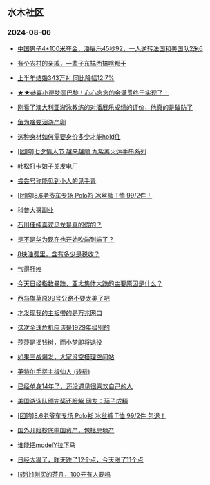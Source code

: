 ## 水木社区 
### 2024-08-06

+ [中国男子4*100米夺金，潘展乐45秒92，一人逆转法国和美国队2米6](https://www.newsmth.net/nForum/article/Olympic/1578380)

+ [有个农村的亲戚，一辈子东搞西搞啥都干](https://www.newsmth.net/nForum/article/FamilyLife/1766802080)

+ [上半年结婚343万对 同比降幅12·7%](https://www.newsmth.net/nForum/article/OurEstate/3051279)

+ [★★恭喜小德梦圆巴黎！心心念念的金满贯终于实现了！](https://www.newsmth.net/nForum/article/Tennis/1177350)

+ [刚看了澳大利亚游泳教练的对潘展乐成绩的评价，他真的是破防了](https://www.newsmth.net/nForum/article/MMJoke/1634822428)

+ [鱼为啥要洄游产卵](https://www.newsmth.net/nForum/article/Geography/591797)

+ [这种身材如何需要身价多少才能hold住](https://www.newsmth.net/nForum/article/Love/6305249)

+ [[团购]七夕情人节 越来越顺 九紫离火运手串系列](https://www.newsmth.net/nForum/article/ADAgent_TG/1324164)

+ [韩松打卡娘子关发电厂](https://www.newsmth.net/nForum/article/NetNovel/489622)

+ [尝尝号称能见到小人的见手青](https://www.newsmth.net/nForum/article/Food/1717792)

+ [[团购]8.6老爷车专场 Polo衫 冰丝裤 T恤 99/2件！](https://www.newsmth.net/nForum/article/ADAgent_TG/1324221)

+ [科普大哥副业](https://www.newsmth.net/nForum/article/WorkingLife/123812)

+ [石川佳纯喜欢马龙是真的假的？](https://www.newsmth.net/nForum/article/Olympic/1584926)

+ [是不是华为现在也开始吹端到端了？](https://www.newsmth.net/nForum/article/GreenAuto/1642843)

+ [8块油费里，含有多少是税收？](https://www.newsmth.net/nForum/article/AutoWorld/1944885653)

+ [气得肝疼](https://www.newsmth.net/nForum/article/FamilyLife/1766804083)

+ [今天日经指数暴跌、亚太集体大跌的主要原因是什么？](https://www.newsmth.net/nForum/article/Stock/10901755)

+ [西乌旗草原99号公路不要太美了吧](https://www.newsmth.net/nForum/article/AutoTravel/13658530)

+ [才发现我的主板带的是万兆网口](https://www.newsmth.net/nForum/article/CompMarket/544325824)

+ [这次全球危机应该是1929年级别的](https://www.newsmth.net/nForum/article/OurEstate/3021630)

+ [莎莎是摇钱树，而小梦即将退役](https://www.newsmth.net/nForum/article/Pingpang/8764)

+ [如果三战爆发，大家没空搭理空间站](https://www.newsmth.net/nForum/article/Aero/460956)

+ [英特尔手搓主板仙人 (转载)](https://www.newsmth.net/nForum/article/METech/487701)

+ [已经单身14年了，还没遇见很喜欢自己的人](https://www.newsmth.net/nForum/article/Love/6305516)

+ [美国游泳队颁完奖还脸紫 网友：茄子成精](https://www.newsmth.net/nForum/article/MMJoke/1634822567)

+ [[团购]8.6老爷车专场 Polo衫 冰丝裤 T恤 99/2件 包退！](https://www.newsmth.net/nForum/article/ADAgent_TG/1324221)

+ [国外开始抄底中国资产，包括房地产](https://www.newsmth.net/nForum/article/OurEstate/3052126)

+ [谁能把modelY拉下马](https://www.newsmth.net/nForum/article/GreenAuto/1641725)

+ [日经太狠了，昨天跌了12个点，今天涨了11个点](https://www.newsmth.net/nForum/article/Stock/10901885)

+ [[转让]刚买的茶几，100元有人要吗](https://www.newsmth.net/nForum/article/SecondMarket/2096190)

